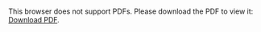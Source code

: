 <object data="christ-in-song/CIS1908pdfs/639.pdf" type="application/pdf" width="100%" height="1024px">
    <embed src="christ-in-song/CIS1908pdfs/639.pdf">
        <p>This browser does not support PDFs. Please download the PDF to view it: <a href="christ-in-song/CIS1908pdfs/639.pdf">Download PDF</a>.</p>
    </embed>
</object>

